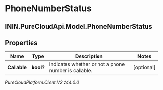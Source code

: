 # PhoneNumberStatus

## ININ.PureCloudApi.Model.PhoneNumberStatus

## Properties

|Name | Type | Description | Notes|
|------------ | ------------- | ------------- | -------------|
| **Callable** | **bool?** | Indicates whether or not a phone number is callable. | [optional] |



_PureCloudPlatform.Client.V2 244.0.0_

